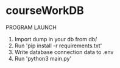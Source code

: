 # courseWorkDB

PROGRAM LAUNCH

1) Import dump in your db from db/
2) Run 'pip install -r requirements.txt'
3) Write database connection data to .env
4) Run 'python3 main.py'
